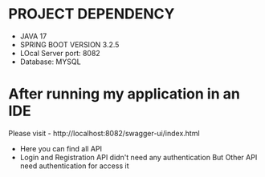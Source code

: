 # PROJECT DEPENDENCY
- JAVA 17
- SPRING BOOT VERSION 3.2.5
- LOcal Server port: 8082
- Database: MYSQL

# After running my application in an IDE

Please visit - http://localhost:8082/swagger-ui/index.html

- Here you can find all API
- Login and Registration API didn't need any authentication But Other API need authentication for access it

